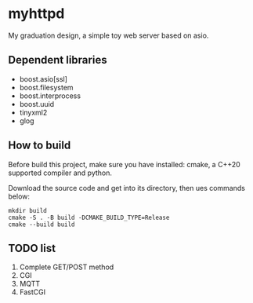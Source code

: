 # myhttpd
My graduation design, a simple toy web server based on asio.  
## Dependent libraries
- boost.asio[ssl]
- boost.filesystem
- boost.interprocess
- boost.uuid
- tinyxml2
- glog  
## How to build
Before build this project, make sure you have installed: cmake, a C++20 supported compiler and python. 

Download the source code and get into its directory, 
then ues commands below:
```
mkdir build
cmake -S . -B build -DCMAKE_BUILD_TYPE=Release
cmake --build build
```
## TODO list
1. Complete GET/POST method
2. CGI
3. MQTT
4. FastCGI
